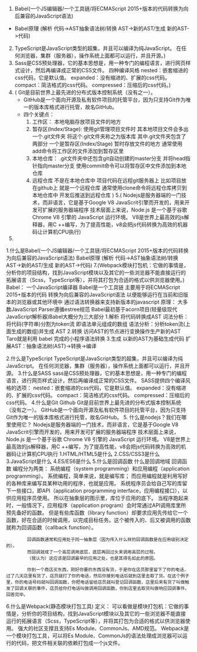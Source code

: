 1. Babel(一个JS编辑器/一个工具链/将ECMAScript 2015+版本的代码转换为向后兼容的JavaScript语法)
- Babel原理 (解析 代码->AST抽象语法树/转换 AST->新的AST/生成 新的AST->代码)
2. TypeScript是JavaScript类型的超集，并且可以编译为纯JavaScript。
在任何浏览器，集群（服务器），操作系统上面都可以运行，并且开源。)
3. Sass是CSS预处理器，它的基本思想是，用一种专门的编程语言，进行网页样式设计，然后再编译成正常的CSS文件。
 四种编译风格 nested：嵌套缩进的css代码，它是默认值。
            expanded：没有缩进的、扩展的css代码。
            compact：简洁格式的css代码。
            compressed：压缩后的css代码。)
4. ( Git是目前世界上最先进的分布式版本控制系统（没有之一）。
   - GitHub是一个面向开源及私有软件项目的托管平台，因为只支持Git作为唯一的版本库格式进行托管，故名GitHub。
   - 四个关键点：
        1. 工作区：
            本地电脑存放项目文件的地方
        2. 暂存区(Index/Stage):
            使用git管理项目文件时 其本地项目文件会多出一个.git文件夹 将这个.git文件夹称之为版本库 
            其中.git文件夹包含了两部分 
            一个是暂存区(Index/Stage) 暂时存放文件的地方
            通常使用add命令将工作区的文件添加到暂存区里
        3. 本地仓库：
            .git文件夹中还包含git自动创建的master分支 并将head指针指向master分支 使用commit命令可以将暂存区中文件添加到本地仓库
        4. 远程仓库
            不是在本地仓库中 项目代码在远程git服务器上
            比如项目放在github上 就是一个远程仓库
            通常使用clone命令将远程仓库拷贝到本地仓库中
            开发后推送到远程仓库
    )
5.( Nodejs是服务器端的一门技术，而非语言，它是基于Google V8 JavaScrit引擎而开发的，用来开发可扩展的服务器端程序
    技术层面上来说，Node.js 是一个基于谷歌 Chrome V8 引擎的 JavaScript 运行环境。 V8是世界上最高效的js解释器，用C ++编写，为了提高性能，v8会把js代码转换为高效的机器码让计算机CPU执行)
6.
1.什么是Babel(一个JS编辑器/一个工具链/将ECMAScript 2015+版本的代码转换为向后兼容的JavaScript语法)
Babel原理
(解析 代码->AST抽象语法树/转换 AST->新的AST/生成 新的AST->代码)
7.(Webpack模块打包机：它做的事情是，分析你的项目结构，找到JavaScript模块以及其它的一些浏览器不能直接运行的拓展语言（Scss，TypeScript等），并将其打包为合适的格式以供浏览器使用。)
    Babel：
        一个JavaScript编译器
        Babel是一个工具链 
        主要用于将ECMAScript 2015+版本的代码
        转换为向后兼容的JavaScript语法
        以便能够运行在当前和旧版本的浏览器或其他环境中
        通过语法转换器来支持新版本的javascript
    原理：
        大多数JavaScript Parser遵循estree规范 Babel最初基于acorn项目(轻量级现代JavaScript解析器)Babel大概分为三大部分
            1.解析 将代码转换成AST
                词法分析：将代码(字符串)分割为token流 即语法单元组成的数组
                语法分析：分析token流(上面生成的数组)并生成 AST
            2.转换 访问AST的节点进行变换操作生产新的AST
                Taro就是利用 babel 完成的小程序语法转换
            3.生成 以新的AST为基础生成代码
    扩展AST：抽象语法树(AST)->转换->编译

2.什么是TypeScript
    TypeScript是JavaScript类型的超集，并且可以编译为纯JavaScript。
    在任何浏览器，集群（服务器），操作系统上面都可以运行，并且开源。
3.什么是SASS
    sass是CSS预处理器，它的基本思想是，用一种专门的编程语言，进行网页样式设计，然后再编译成正常的CSS文件。
    SASS提供四个编译风格的选项：
        nested：嵌套缩进的css代码，它是默认值。
        expanded：没有缩进的、扩展的css代码。
        compact：简洁格式的css代码。
        compressed：压缩后的css代码。
4.什么是Git Github
    Git是目前世界上最先进的分布式版本控制系统（没有之一）。
    GitHub是一个面向开源及私有软件项目的托管平台，因为只支持Git作为唯一的版本库格式进行托管，故名GitHub。
5. 什么是nodejs？我们在哪里使用它？
    Nodejs是服务器端的一门技术，而非语言，它是基于Google V8 JavaScrit引擎而开发的，用来开发可扩展的服务器端程序
    技术层面上来说，Node.js 是一个基于谷歌 Chrome V8 引擎的 JavaScript 运行环境。 V8是世界上最高效的js解释器，用C ++编写，为了提高性能，v8会把js代码转换为高效的机器码让计算机CPU执行
1.HTML/HTML5是什么
2.CSS/CSS3是什么
3.JavaScript是什么
4.ES/ES6是什么
5.什么是回调函数 什么是回调地域
    回调函数
        编程分为两类：
            系统编程（system programming）和应用编程（application programming）。
            系统编程，简单来说，就是编写库；
            而应用编程就是利用写好的各种库来编写具某种功用的程序，也就是应用。
            系统程序员会给自己写的库留下一些接口，即API（application programming interface，应用编程接口），以供应用程序员使用。
            所以在抽象层的图示里，库位于应用的底下。
            当程序跑起来时，一般情况下，应用程序（application program）会时常通过API调用库里所预先备好的函数。
            但是有些库函数（library function）却要求应用先传给它一个函数，好在合适的时候调用，以完成目标任务。这个被传入的、后又被调用的函数就称为回调函数（callback function）。

            回调函数通常和应用处于同一抽象层（因为传入什么样的回调函数是在应用级别决定的）。
            而回调就成了一个高层调用底层，底层再回过头来调用高层的过程。
            （我认为）这应该是回调最早的应用之处，也是其得名如此的原因。

            你到一个商店买东西，刚好你要的东西没有货，于是你在店员那里留下了你的电话，过了几天店里有货了，店员就打了你的电话，然后你接到电话后就到店里去取了货。在这个例子里，你的电话号码就叫回调函数，你把电话留给店员就叫登记回调函数，店里后来有货了叫做触发了回调关联的事件，店员给你打电话叫做调用回调函数，你到店里去取货叫做响应回调事件。回答完毕。
6.什么是Webpack(静态模块打包工具)
    定义：
        可以看做是模块打包机：它做的事情是，分析你的项目结构，找到JavaScript模块以及其它的一些浏览器不能直接运行的拓展语言（Scss，TypeScript等），并将其打包为合适的格式以供浏览器使用。
        强大的社区支撑且支持Es Module、CommonJs、AMD规范。
        Webpack是一个模块打包工具，可以将Es Module、CommonJs的语法处理成浏览器可以运行的代码，把文件相关联的依赖打包成一个js文件。








